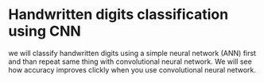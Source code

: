 # Handwritten digits classification using CNN

we will classify handwritten digits using a simple neural network (ANN) first and than repeat same thing with convolutional neural network. We will see how accuracy improves clickly when you use convolutional neural network.
